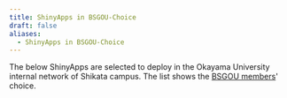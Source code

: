 ```yaml
---
title: ShinyApps in BSGOU-Choice
draft: false
aliases:
  - ShinyApps in BSGOU-Choice
---
```

The below ShinyApps are selected to deploy in the Okayama University internal network of Shikata campus. The list shows the [BSGOU members](https://www.bs-gou.com/members.html)' choice.
